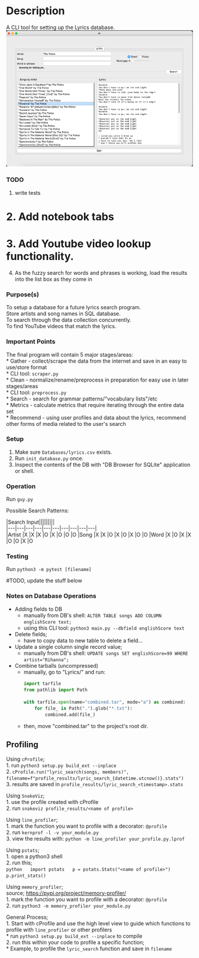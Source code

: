 # Description
A CLI tool for setting up the Lyrics database.
![Screenshot](screenshot.png)

### TODO
1. write tests
# 2. Add notebook tabs
# 3. Add Youtube video lookup functionality.
4. As the fuzzy search for words and phrases is working, load the results into the list box as they come in

### Purpose(s)
To setup a database for a future lyrics search program.  
Store artists and song names in SQL database.  
To search through the data collection concurrently.  
To find YouTube videos that match the lyrics.  

### Important Points
The final program will contain 5 major stages/areas:  
    * Gather    - collect/scrape the data from the internet and save in an easy to use/store format  
        * CLI tool: `scraper.py`  
    * Clean     - normalize/rename/preprocess in preparation for easy use in later stages/areas  
        * CLI tool: `preprocess.py`  
    * Search    - search for grammar patterns/"vocabulary lists"/etc   
    * Metrics   - calculate metrics that require iterating through the entire data set  
    * Recommend - using user profiles and data about the lyrics, recommend other forms of media related to the user's search  

### Setup
1. Make sure `Databases/lyrics.csv` exists.
2. Run `init_database.py` once.
3. Inspect the contents of the DB with "DB Browser for SQLite" application or shell.

### Operation
Run `guy.py`  

Possible Search Patterns:  

|Search Input|||||||||  
|---|---|---|---|---|---|---|---|---|---|  
|Artist  |X   |X   |X   |O   |X   |O   |O   |O
|Song    |X   |X   |O   |X   |O   |X   |O   |O
|Word    |X   |O   |X   |X   |O   |O   |X   |O



### Testing
Run `python3 -m pytest [filename]`  


#TODO, update the stuff below
### Notes on Database Operations
* Adding fields to DB
    * manually from DB's shell: `ALTER TABLE songs ADD COLUMN englishScore text;`
    * using this CLI tool: `python3 main.py --dbfield englishScore text`
* Delete fields;
    * have to copy data to new table to delete a field...
* Update a single column single record value;
    * manually from DB's shell: `UPDATE songs SET englishScore=99 WHERE artist="Rihanna";`
* Combine tarballs (uncompressed)
    * manually, go to "Lyrics/" and run:
        ```python
        import tarfile
        from pathlib import Path

        with tarfile.open(name="combined.tar", mode="a") as combined:
            for file_ in Path(".").glob("*.txt"):
                combined.add(file_)
        ```
    * then, move "combined.tar" to the project's root dir.


## Profiling
Using `cProfile`;  
    1. run `python3 setup.py build_ext --inplace`  
    2. `cProfile.run("lyric_search(songs, members)", filename=f"profile_results/lyric_search_{datetime.utcnow()}.stats")`  
    3. results are saved in `profile_results/lyric_search_<timestamp>.stats`  

Using `SnakeViz`;  
    1. use the profile created with cProfile  
    2. run `snakeviz profile_results/<name of profile>`  

Using `line_profiler`;  
    1. mark the function you want to profile with a decorator: `@profile`  
    2. run `kernprof -l -v your_module.py`  
    3. view the results with: `python -m line_profiler your_profile.py.lprof`  
    
Using `pstats`;  
    1. open a python3 shell  
    2. run this;  
        ```python  
            import pstats  
            p = pstats.Stats("<name of profile>")  
            p.print_stats()  
        ```  

Using `memory_profiler`;  
    source; https://pypi.org/project/memory-profiler/  
    1. mark the function you want to profile with a decorator: `@profile`  
    2. run `python3 -m memory_profiler your_module.py`  

General Process;  
    1. Start with cProfile and use the high level view to guide which functions to profile with `line_profiler` or other profilers  
        * run `python3 setup.py build_ext --inplace` to compile  
    2. run this within your code to profile a specific function;  
        * Example, to profile the `lyric_search` function and save in `filename`  

